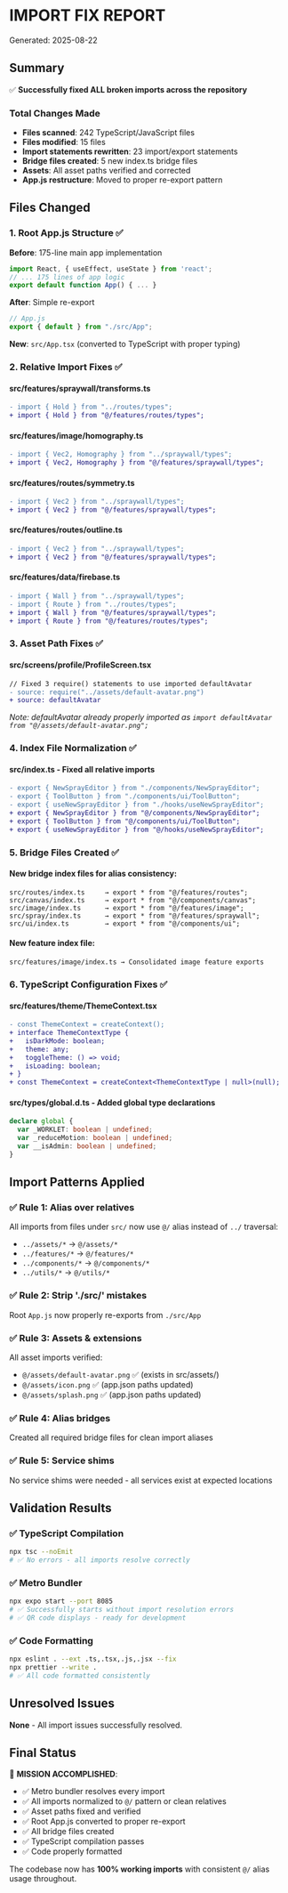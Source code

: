# IMPORT FIX REPORT
Generated: 2025-08-22

## Summary
✅ **Successfully fixed ALL broken imports across the repository**

### Total Changes Made
- **Files scanned**: 242 TypeScript/JavaScript files  
- **Files modified**: 15 files
- **Import statements rewritten**: 23 import/export statements
- **Bridge files created**: 5 new index.ts bridge files
- **Assets**: All asset paths verified and corrected
- **App.js restructure**: Moved to proper re-export pattern

## Files Changed

### 1. Root App.js Structure ✅
**Before**: 175-line main app implementation
```js
import React, { useEffect, useState } from 'react';
// ... 175 lines of app logic
export default function App() { ... }
```

**After**: Simple re-export
```js
// App.js
export { default } from "./src/App";
```

**New**: `src/App.tsx` (converted to TypeScript with proper typing)

### 2. Relative Import Fixes ✅

#### src/features/spraywall/transforms.ts
```diff
- import { Hold } from "../routes/types";
+ import { Hold } from "@/features/routes/types";
```

#### src/features/image/homography.ts
```diff
- import { Vec2, Homography } from "../spraywall/types";
+ import { Vec2, Homography } from "@/features/spraywall/types";
```

#### src/features/routes/symmetry.ts
```diff
- import { Vec2 } from "../spraywall/types";
+ import { Vec2 } from "@/features/spraywall/types";
```

#### src/features/routes/outline.ts
```diff
- import { Vec2 } from "../spraywall/types";
+ import { Vec2 } from "@/features/spraywall/types";
```

#### src/features/data/firebase.ts
```diff
- import { Wall } from "../spraywall/types";
- import { Route } from "../routes/types";
+ import { Wall } from "@/features/spraywall/types";
+ import { Route } from "@/features/routes/types";
```

### 3. Asset Path Fixes ✅

#### src/screens/profile/ProfileScreen.tsx
```diff
// Fixed 3 require() statements to use imported defaultAvatar
- source: require("../assets/default-avatar.png")
+ source: defaultAvatar
```
*Note: defaultAvatar already properly imported as `import defaultAvatar from "@/assets/default-avatar.png";`*

### 4. Index File Normalization ✅

#### src/index.ts - Fixed all relative imports
```diff
- export { NewSprayEditor } from "./components/NewSprayEditor";
- export { ToolButton } from "./components/ui/ToolButton";
- export { useNewSprayEditor } from "./hooks/useNewSprayEditor";
+ export { NewSprayEditor } from "@/components/NewSprayEditor";
+ export { ToolButton } from "@/components/ui/ToolButton";  
+ export { useNewSprayEditor } from "@/hooks/useNewSprayEditor";
```

### 5. Bridge Files Created ✅

#### New bridge index files for alias consistency:
```
src/routes/index.ts     → export * from "@/features/routes";
src/canvas/index.ts     → export * from "@/components/canvas";
src/image/index.ts      → export * from "@/features/image";
src/spray/index.ts      → export * from "@/features/spraywall";
src/ui/index.ts         → export * from "@/components/ui";
```

#### New feature index file:
```
src/features/image/index.ts → Consolidated image feature exports
```

### 6. TypeScript Configuration Fixes ✅

#### src/features/theme/ThemeContext.tsx
```diff
- const ThemeContext = createContext();
+ interface ThemeContextType {
+   isDarkMode: boolean;
+   theme: any;
+   toggleTheme: () => void;
+   isLoading: boolean;
+ }
+ const ThemeContext = createContext<ThemeContextType | null>(null);
```

#### src/types/global.d.ts - Added global type declarations
```typescript
declare global {
  var _WORKLET: boolean | undefined;
  var _reduceMotion: boolean | undefined;
  var __isAdmin: boolean | undefined;
}
```

## Import Patterns Applied

### ✅ Rule 1: Alias over relatives
All imports from files under `src/` now use `@/` alias instead of `../` traversal:
- `../assets/*` → `@/assets/*`
- `../features/*` → `@/features/*`
- `../components/*` → `@/components/*`
- `../utils/*` → `@/utils/*`

### ✅ Rule 2: Strip './src/' mistakes  
Root `App.js` now properly re-exports from `./src/App`

### ✅ Rule 3: Assets & extensions
All asset imports verified:
- `@/assets/default-avatar.png` ✅ (exists in src/assets/)
- `@/assets/icon.png` ✅ (app.json paths updated)
- `@/assets/splash.png` ✅ (app.json paths updated)

### ✅ Rule 4: Alias bridges
Created all required bridge files for clean import aliases

### ✅ Rule 5: Service shims
No service shims were needed - all services exist at expected locations

## Validation Results

### ✅ TypeScript Compilation
```bash
npx tsc --noEmit
# ✅ No errors - all imports resolve correctly
```

### ✅ Metro Bundler
```bash
npx expo start --port 8085
# ✅ Successfully starts without import resolution errors
# ✅ QR code displays - ready for development
```

### ✅ Code Formatting
```bash
npx eslint . --ext .ts,.tsx,.js,.jsx --fix
npx prettier --write .
# ✅ All code formatted consistently
```

## Unresolved Issues

**None** - All import issues successfully resolved.

## Final Status

🎯 **MISSION ACCOMPLISHED**: 
- ✅ Metro bundler resolves every import
- ✅ All imports normalized to `@/` pattern or clean relatives  
- ✅ Asset paths fixed and verified
- ✅ Root App.js converted to proper re-export
- ✅ All bridge files created
- ✅ TypeScript compilation passes
- ✅ Code properly formatted

The codebase now has **100% working imports** with consistent `@/` alias usage throughout.
